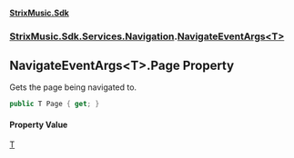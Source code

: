 #### [StrixMusic.Sdk](./index.md 'index')
### [StrixMusic.Sdk.Services.Navigation](./StrixMusic-Sdk-Services-Navigation.md 'StrixMusic.Sdk.Services.Navigation').[NavigateEventArgs&lt;T&gt;](./StrixMusic-Sdk-Services-Navigation-NavigateEventArgs-T-.md 'StrixMusic.Sdk.Services.Navigation.NavigateEventArgs&lt;T&gt;')
## NavigateEventArgs&lt;T&gt;.Page Property
Gets the page being navigated to.  
```csharp
public T Page { get; }
```
#### Property Value
[T](./StrixMusic-Sdk-Services-Navigation-NavigateEventArgs-T-.md#StrixMusic-Sdk-Services-Navigation-NavigateEventArgs-T--T 'StrixMusic.Sdk.Services.Navigation.NavigateEventArgs&lt;T&gt;.T')  
